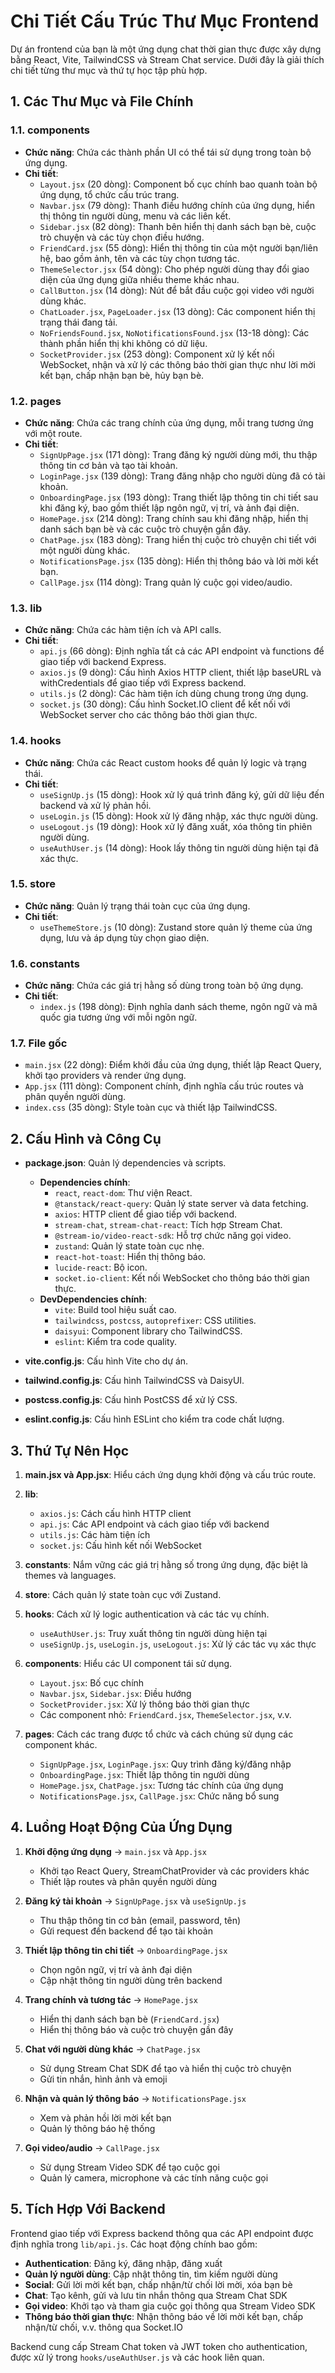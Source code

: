 # Chi Tiết Cấu Trúc Thư Mục Frontend

Dự án frontend của bạn là một ứng dụng chat thời gian thực được xây dựng bằng React, Vite, TailwindCSS và Stream Chat service. Dưới đây là giải thích chi tiết từng thư mục và thứ tự học tập phù hợp.

## 1. Các Thư Mục và File Chính

### 1.1. components
- **Chức năng**: Chứa các thành phần UI có thể tái sử dụng trong toàn bộ ứng dụng.
- **Chi tiết**:
  - `Layout.jsx` (20 dòng): Component bố cục chính bao quanh toàn bộ ứng dụng, tổ chức cấu trúc trang.
  - `Navbar.jsx` (79 dòng): Thanh điều hướng chính của ứng dụng, hiển thị thông tin người dùng, menu và các liên kết.
  - `Sidebar.jsx` (82 dòng): Thanh bên hiển thị danh sách bạn bè, cuộc trò chuyện và các tùy chọn điều hướng.
  - `FriendCard.jsx` (55 dòng): Hiển thị thông tin của một người bạn/liên hệ, bao gồm ảnh, tên và các tùy chọn tương tác.
  - `ThemeSelector.jsx` (54 dòng): Cho phép người dùng thay đổi giao diện của ứng dụng giữa nhiều theme khác nhau.
  - `CallButton.jsx` (14 dòng): Nút để bắt đầu cuộc gọi video với người dùng khác.
  - `ChatLoader.jsx`, `PageLoader.jsx` (13 dòng): Các component hiển thị trạng thái đang tải.
  - `NoFriendsFound.jsx`, `NoNotificationsFound.jsx` (13-18 dòng): Các thành phần hiển thị khi không có dữ liệu.
  - `SocketProvider.jsx` (253 dòng): Component xử lý kết nối WebSocket, nhận và xử lý các thông báo thời gian thực như lời mời kết bạn, chấp nhận bạn bè, hủy bạn bè.

### 1.2. pages
- **Chức năng**: Chứa các trang chính của ứng dụng, mỗi trang tương ứng với một route.
- **Chi tiết**:
  - `SignUpPage.jsx` (171 dòng): Trang đăng ký người dùng mới, thu thập thông tin cơ bản và tạo tài khoản.
  - `LoginPage.jsx` (139 dòng): Trang đăng nhập cho người dùng đã có tài khoản.
  - `OnboardingPage.jsx` (193 dòng): Trang thiết lập thông tin chi tiết sau khi đăng ký, bao gồm thiết lập ngôn ngữ, vị trí, và ảnh đại diện.
  - `HomePage.jsx` (214 dòng): Trang chính sau khi đăng nhập, hiển thị danh sách bạn bè và các cuộc trò chuyện gần đây.
  - `ChatPage.jsx` (183 dòng): Trang hiển thị cuộc trò chuyện chi tiết với một người dùng khác.
  - `NotificationsPage.jsx` (135 dòng): Hiển thị thông báo và lời mời kết bạn.
  - `CallPage.jsx` (114 dòng): Trang quản lý cuộc gọi video/audio.

### 1.3. lib
- **Chức năng**: Chứa các hàm tiện ích và API calls.
- **Chi tiết**:
  - `api.js` (66 dòng): Định nghĩa tất cả các API endpoint và functions để giao tiếp với backend Express.
  - `axios.js` (9 dòng): Cấu hình Axios HTTP client, thiết lập baseURL và withCredentials để giao tiếp với Express backend.
  - `utils.js` (2 dòng): Các hàm tiện ích dùng chung trong ứng dụng.
  - `socket.js` (30 dòng): Cấu hình Socket.IO client để kết nối với WebSocket server cho các thông báo thời gian thực.

### 1.4. hooks
- **Chức năng**: Chứa các React custom hooks để quản lý logic và trạng thái.
- **Chi tiết**:
  - `useSignUp.js` (15 dòng): Hook xử lý quá trình đăng ký, gửi dữ liệu đến backend và xử lý phản hồi.
  - `useLogin.js` (15 dòng): Hook xử lý đăng nhập, xác thực người dùng.
  - `useLogout.js` (19 dòng): Hook xử lý đăng xuất, xóa thông tin phiên người dùng.
  - `useAuthUser.js` (14 dòng): Hook lấy thông tin người dùng hiện tại đã xác thực.

### 1.5. store
- **Chức năng**: Quản lý trạng thái toàn cục của ứng dụng.
- **Chi tiết**:
  - `useThemeStore.js` (10 dòng): Zustand store quản lý theme của ứng dụng, lưu và áp dụng tùy chọn giao diện.

### 1.6. constants
- **Chức năng**: Chứa các giá trị hằng số dùng trong toàn bộ ứng dụng.
- **Chi tiết**:
  - `index.js` (198 dòng): Định nghĩa danh sách theme, ngôn ngữ và mã quốc gia tương ứng với mỗi ngôn ngữ.

### 1.7. File gốc
- `main.jsx` (22 dòng): Điểm khởi đầu của ứng dụng, thiết lập React Query, khởi tạo providers và render ứng dụng.
- `App.jsx` (111 dòng): Component chính, định nghĩa cấu trúc routes và phân quyền người dùng.
- `index.css` (35 dòng): Style toàn cục và thiết lập TailwindCSS.

## 2. Cấu Hình và Công Cụ
- **package.json**: Quản lý dependencies và scripts.
  - **Dependencies chính**:
    - `react`, `react-dom`: Thư viện React.
    - `@tanstack/react-query`: Quản lý state server và data fetching.
    - `axios`: HTTP client để giao tiếp với backend.
    - `stream-chat`, `stream-chat-react`: Tích hợp Stream Chat.
    - `@stream-io/video-react-sdk`: Hỗ trợ chức năng gọi video.
    - `zustand`: Quản lý state toàn cục nhẹ.
    - `react-hot-toast`: Hiển thị thông báo.
    - `lucide-react`: Bộ icon.
    - `socket.io-client`: Kết nối WebSocket cho thông báo thời gian thực.
  - **DevDependencies chính**:
    - `vite`: Build tool hiệu suất cao.
    - `tailwindcss`, `postcss`, `autoprefixer`: CSS utilities.
    - `daisyui`: Component library cho TailwindCSS.
    - `eslint`: Kiểm tra code quality.

- **vite.config.js**: Cấu hình Vite cho dự án.
- **tailwind.config.js**: Cấu hình TailwindCSS và DaisyUI.
- **postcss.config.js**: Cấu hình PostCSS để xử lý CSS.
- **eslint.config.js**: Cấu hình ESLint cho kiểm tra code chất lượng.

## 3. Thứ Tự Nên Học

1. **main.jsx và App.jsx**: Hiểu cách ứng dụng khởi động và cấu trúc route.

2. **lib**:
   - `axios.js`: Cách cấu hình HTTP client
   - `api.js`: Các API endpoint và cách giao tiếp với backend
   - `utils.js`: Các hàm tiện ích
   - `socket.js`: Cấu hình kết nối WebSocket

3. **constants**: Nắm vững các giá trị hằng số trong ứng dụng, đặc biệt là themes và languages.

4. **store**: Cách quản lý state toàn cục với Zustand.

5. **hooks**: Cách xử lý logic authentication và các tác vụ chính.
   - `useAuthUser.js`: Truy xuất thông tin người dùng hiện tại
   - `useSignUp.js`, `useLogin.js`, `useLogout.js`: Xử lý các tác vụ xác thực

6. **components**: Hiểu các UI component tái sử dụng.
   - `Layout.jsx`: Bố cục chính
   - `Navbar.jsx`, `Sidebar.jsx`: Điều hướng
   - `SocketProvider.jsx`: Xử lý thông báo thời gian thực
   - Các component nhỏ: `FriendCard.jsx`, `ThemeSelector.jsx`, v.v.

7. **pages**: Cách các trang được tổ chức và cách chúng sử dụng các component khác.
   - `SignUpPage.jsx`, `LoginPage.jsx`: Quy trình đăng ký/đăng nhập
   - `OnboardingPage.jsx`: Thiết lập thông tin người dùng
   - `HomePage.jsx`, `ChatPage.jsx`: Tương tác chính của ứng dụng
   - `NotificationsPage.jsx`, `CallPage.jsx`: Chức năng bổ sung

## 4. Luồng Hoạt Động Của Ứng Dụng

1. **Khởi động ứng dụng** -> `main.jsx` và `App.jsx`
   - Khởi tạo React Query, StreamChatProvider và các providers khác
   - Thiết lập routes và phân quyền người dùng

2. **Đăng ký tài khoản** -> `SignUpPage.jsx` và `useSignUp.js`
   - Thu thập thông tin cơ bản (email, password, tên)
   - Gửi request đến backend để tạo tài khoản

3. **Thiết lập thông tin chi tiết** -> `OnboardingPage.jsx`
   - Chọn ngôn ngữ, vị trí và ảnh đại diện
   - Cập nhật thông tin người dùng trên backend

4. **Trang chính và tương tác** -> `HomePage.jsx`
   - Hiển thị danh sách bạn bè (`FriendCard.jsx`)
   - Hiển thị thông báo và cuộc trò chuyện gần đây

5. **Chat với người dùng khác** -> `ChatPage.jsx`
   - Sử dụng Stream Chat SDK để tạo và hiển thị cuộc trò chuyện
   - Gửi tin nhắn, hình ảnh và emoji

6. **Nhận và quản lý thông báo** -> `NotificationsPage.jsx`
   - Xem và phản hồi lời mời kết bạn
   - Quản lý thông báo hệ thống

7. **Gọi video/audio** -> `CallPage.jsx`
   - Sử dụng Stream Video SDK để tạo cuộc gọi
   - Quản lý camera, microphone và các tính năng cuộc gọi

## 5. Tích Hợp Với Backend

Frontend giao tiếp với Express backend thông qua các API endpoint được định nghĩa trong `lib/api.js`. Các hoạt động chính bao gồm:

- **Authentication**: Đăng ký, đăng nhập, đăng xuất
- **Quản lý người dùng**: Cập nhật thông tin, tìm kiếm người dùng
- **Social**: Gửi lời mời kết bạn, chấp nhận/từ chối lời mời, xóa bạn bè
- **Chat**: Tạo kênh, gửi và lưu tin nhắn thông qua Stream Chat SDK
- **Gọi video**: Khởi tạo và tham gia cuộc gọi thông qua Stream Video SDK
- **Thông báo thời gian thực**: Nhận thông báo về lời mời kết bạn, chấp nhận/từ chối, v.v. thông qua Socket.IO

Backend cung cấp Stream Chat token và JWT token cho authentication, được xử lý trong `hooks/useAuthUser.js` và các hook liên quan.
